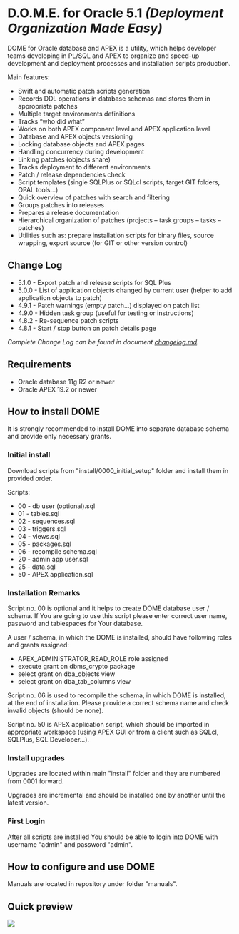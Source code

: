 # D.O.M.E. for Oracle 5.1 *(Deployment Organization Made Easy)*

DOME for Oracle database and APEX is a utility, which helps developer teams developing in PL/SQL and APEX to organize and speed-up development and deployment processes and installation scripts production.

Main features:
- Swift and automatic patch scripts generation
- Records DDL operations in database schemas and stores them in appropriate patches
- Multiple target environments definitions
- Tracks “who did what”
- Works on both APEX component level and APEX application level
- Database and APEX objects versioning
- Locking database objects and APEX pages
- Handling concurrency during development
- Linking patches (objects share)
- Tracks deployment to different environments
- Patch / release dependencies check
- Script templates (single SQLPlus or SQLcl scripts, target GIT folders, OPAL tools...)
- Quick overview of patches with search and filtering
- Groups patches into releases
- Prepares a release documentation
- Hierarchical organization of patches (projects – task groups – tasks – patches)
- Utilities such as: prepare installation scripts for binary files, source wrapping, export source (for GIT or other version control) 


## Change Log
- 5.1.0 - Export patch and release scripts for SQL Plus 
- 5.0.0 - List of application objects changed by current user (helper to add application objects to patch)
- 4.9.1 - Patch warnings (empty patch...) displayed on patch list
- 4.9.0 - Hidden task group (useful for testing or instructions)
- 4.8.2 - Re-sequence patch scripts
- 4.8.1 - Start / stop button on patch details page

*Complete Change Log can be found in document [changelog.md](changelog.md).*


## Requirements
- Oracle database 11g R2 or newer
- Oracle APEX 19.2 or newer

## How to install DOME
It is strongly recommended to install DOME into separate database schema and provide only necessary grants.

### Initial install
Download scripts from "install/0000_initial_setup" folder and install them in provided order.

Scripts: 
- 00 - db user (optional).sql
- 01 - tables.sql
- 02 - sequences.sql
- 03 - triggers.sql
- 04 - views.sql
- 05 - packages.sql
- 06 - recompile schema.sql
- 20 - admin app user.sql
- 25 - data.sql
- 50 - APEX application.sql

### Installation Remarks
Script no. 00 is optional and it helps to create DOME database user / schema. If You are going to use this script please enter correct user name, password and tablespaces for Your database.

A user / schema, in which the DOME is installed, should have following roles and grants assigned:
- APEX_ADMINISTRATOR_READ_ROLE role assigned
- execute grant on dbms_crypto package
- select grant on dba_objects view
- select grant on dba_tab_columns view

Script no. 06 is used to recompile the schema, in which DOME is installed, at the end of installation. Please provide a correct schema name and check invalid objects (should be none).

Script no. 50 is APEX application script, which should be imported in appropriate workspace (using APEX GUI or from a client such as SQLcl, SQLPlus, SQL Developer...).

### Install upgrades
Upgrades are located within main "install" folder and they are numbered from 0001 forward.

Upgrades are incremental and should be installed one by another until the latest version. 

### First Login
After all scripts are installed You should be able to login into DOME with username "admin" and password "admin".

## How to configure and use DOME
Manuals are located in repository under folder "manuals".


## Quick preview
![](https://github.com/zorantica/dome/blob/main/preview/preview01.jpg)
